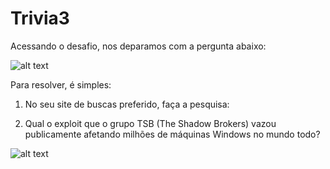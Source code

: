 # Trivia3
Acessando o desafio, nos deparamos com a pergunta abaixo:

![alt text](https://raw.githubusercontent.com/allvesz/ctf_writeups/master/img/trivia3.png)

Para resolver, é simples:

1. No seu site de buscas preferido, faça a pesquisa: 

2. Qual o exploit que o grupo TSB (The Shadow Brokers) vazou publicamente afetando milhões de máquinas Windows no mundo todo?

![alt text](https://raw.githubusercontent.com/allvesz/ctf_writeups/master/img/trivia3-1.png)

